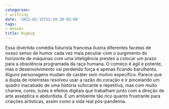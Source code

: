 ```yaml
---
categories:
- writting
date: '2022-02-15T22:28:30-03:00'
tags:
- movies
title: Bigbug
---
```


Essa divertida comédia futurista francesa ilustra diferentes facetas de nosso senso de humor cada vez mais peculiar com o surgimento do horizonte de máquinas com uma inteligência prestes a colocar um prazo para a obsolência programada da raça humana. O começo é ágil e potente, mas o desenvolvimento vai perdendo força e apenas ficando barulhento. Alguns personagens mudam de caráter sem motivo específico. Parece que a dupla de roteiristas resolveu usar a razão do coração e ir pincelando um quadro inacabado de uma história sufocante e repetitiva, mas com muito charme, cores, luzes e efeitos digitais que trabalham junto com a direção de arte asséptica e abdurdista. É um ambiente tão rico quanto frustrante para criações artísticas, assim como a vida real pós-pandemia.
